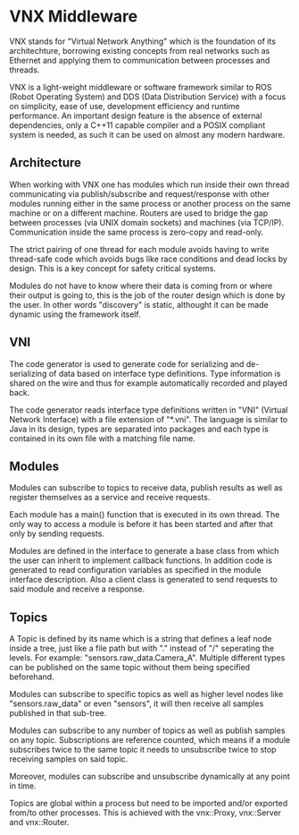 # VNX Middleware

VNX stands for "Virtual Network Anything" which is the foundation of its architechture, borrowing existing concepts from real networks such as Ethernet and applying them to communication between processes and threads.

VNX is a light-weight middleware or software framework similar to ROS (Robot Operating System) and DDS (Data Distribution Service) with a focus on simplicity, ease of use, development efficiency and runtime performance. An important design feature is the absence of external dependencies, only a C++11 capable compiler and a POSIX compliant system is needed, as such it can be used on almost any modern hardware.

## Architecture

When working with VNX one has modules which run inside their own thread communicating via publish/subscribe and request/response with other modules running either in the same process or another process on the same machine or on a different machine. Routers are used to bridge the gap between processes (via UNIX domain sockets) and machines (via TCP/IP). Communication inside the same process is zero-copy and read-only.

The strict pairing of one thread for each module avoids having to write thread-safe code which avoids bugs like race conditions and dead locks by design. This is a key concept for safety critical systems.

Modules do not have to know where their data is coming from or where their output is going to, this is the job of the router design which is done by the user. In other words "discovery" is static, althought it can be made dynamic using the framework itself.

## VNI

The code generator is used to generate code for serializing and de-serializing of data based on interface type definitions. Type information is shared on the wire and thus for example automatically recorded and played back.

The code generator reads interface type definitions written in "VNI" (Virtual Network Interface) with a file extension of "*.vni". The language is similar to Java in its design, types are separated into packages and each type is contained in its own file with a matching file name.

## Modules

Modules can subscribe to topics to receive data, publish results as well as register themselves as a service and receive requests.

Each module has a main() function that is executed in its own thread. The only way to access a module is before it has been started and after that only by sending requests.

Modules are defined in the interface to generate a base class from which the user can inherit to implement callback functions. In addition code is generated to read configuration variables as specified in the module interface description. Also a client class is generated to send requests to said module and receive a response.

## Topics

A Topic is defined by its name which is a string that defines a leaf node inside a tree, just like a file path but with "." instead of "/" seperating the levels. For example: "sensors.raw\_data.Camera\_A".
Multiple different types can be published on the same topic without them being specified beforehand.

Modules can subscribe to specific topics as well as higher level nodes like "sensors.raw\_data" or even "sensors", it will then receive all samples published in that sub-tree.

Modules can subscribe to any number of topics as well as publish samples on any topic. Subscriptions are reference counted, which means if a module subscribes twice to the same topic it needs to unsubscribe twice to stop receiving samples on said topic.

Moreover, modules can subscribe and unsubscribe dynamically at any point in time.

Topics are global within a process but need to be imported and/or exported from/to other processes. This is achieved with the vnx::Proxy, vnx::Server and vnx::Router.

